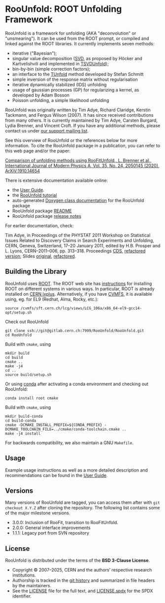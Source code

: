 RooUnfold: ROOT Unfolding Framework
===

RooUnfold is a framework for unfolding (AKA "deconvolution" or
"unsmearing").  It can be used from the ROOT prompt, or compiled and
linked against the ROOT libraries.  It currently implements seven
methods:

  - iterative ("Bayesian");
  - singular value decomposition ([SVD](https://arxiv.org/abs/hep-ph/9509307), as proposed by Höcker and Kartvelishvili and implemented in [TSVDUnfold](https://root.cern.ch/doc/master/classTSVDUnfold.html));
  - bin-by-bin (simple correction factors);
  - an interface to the [TUnfold](https://root.cern.ch/doc/master/classTUnfold.html) method developed by Stefan Schmitt
  - simple inversion of the response matrix without regularisation
  - iterative dynamically stabilized (IDS) unfolding
  - usage of gaussian processes (GP) for regularizing a kernel, as developed by Adam Bosson
  - Poisson unfolding, a simple likelihood unfolding

RooUnfold was originally written by Tim Adye, Richard Claridge,
Kerstin Tackmann, and Fergus Wilson (2007). It has since received
contributions from many others.  It is currently maintained by Tim
Adye, Carsten Burgard, Lydia Brenner, and Vincent Croft. If you have
any additional methods, please contact us under [our support mailing
list](mailto:roounfold-support@cern.ch).

See this overview of RooUnfold or the references below for more
information. To cite the RooUnfold package in a publication, you can
refer to this web page and/or the paper:

[Comparison of unfolding methods using RooFitUnfold., L. Brenner et al., International Journal of Modern Physics A, Vol. 35, No. 24, 2050145 (2020)](https://doi.org/10.1142/S0217751X20501456), [ArXiV:1910.14654](https://arxiv.org/abs/1910.14654)

There is extensive documentation available online:
  - the [User Guide](https://gitlab.cern.ch/RooUnfold/documentation/-/blob/master/RooUnfold_user_guide.pdf).
  - the [RooUnfold tutorial](http://statisticalmethods.web.cern.ch/StatisticalMethods/unfolding/RooUnfold_01-Methods/)
  - auto-generated [Doxygen class documentation](http://roounfold.web.cern.ch/hierarchy.html) for the RooUnfold package
  - RooUnfold package [README](README.md)
  - RooUnfold package [release notes](History.md)

For earlier documentation, check:

Tim Adye, in Proceedings of the PHYSTAT 2011 Workshop on
    Statistical Issues Related to Discovery Claims in Search
    Experiments and Unfolding, CERN, Geneva, Switzerland, 17–20
    January 2011, edited by H.B. Prosper and L. Lyons, CERN–2011–006,
    pp. 313–318. Proceedings [CDS](https://cdsweb.cern.ch/record/1306523), [refactored version](https://roounfold.web.cern.ch/phystat2011_adye.pdf); Slides [original](https://indico.cern.ch/event/107747/contributions/32673/), [refactored](https://roounfold.web.cern.ch/adye_tim.pdf).

Building the Library
---

RooUnfold uses [ROOT](https://root.cern.ch/). The ROOT web site has [instructions](https://root.cern/install/)
for installing ROOT on different systems in various ways.
In particular, ROOT is already installed on [CERN
lxplus](https://lxplusdoc.web.cern.ch/). Alternatively, if you have
[CVMFS](https://cernvm.cern.ch/fs/), it is available using, eg. for
EL9 (Redhat, Alma, Rocky, etc.):
```
source /cvmfs/sft.cern.ch/lcg/views/LCG_106a/x86_64-el9-gcc14-opt/setup.sh
```
Check out RooUnfold

    git clone ssh://git@gitlab.cern.ch:7999/RooUnfold/RooUnfold.git
    cd RooUnfold

Build with `cmake`, using

    mkdir build
    cd build
    cmake ..
    make -j4
    cd ..
    source build/setup.sh

Or using [conda](https://root.cern/install/#conda) after activating
a conda environment and checking out RooUnfold:
```
conda install root cmake
```

Build with `cmake`, using

    mkdir build-conda
    cd build-conda
    cmake -DCMAKE_INSTALL_PREFIX=${CONDA_PREFIX} -DCMAKE_TOOLCHAIN_FILE=../cmake/conda-toolchain.cmake ..
    make -j4 install

For backwards compatibility, we also maintain a GNU `Makefile`.

Usage
---

Example usage instructions as well as a more detailed description and
recommendations can be found in the [User Guide](https://gitlab.cern.ch/RooUnfold/documentation/-/blob/master/RooUnfold_user_guide.pdf).

Versions
---

Many versions of RooUnfold are tagged, you can access them after with
`git checkout X.Y.Z` after cloning the repository.  The following list
contains some of the major milestone versions.

  - 3.0.0: Inclusion of RooFit, transition to RooFitUnfold.
  - 2.0.0: General interface improvements
  - 1.1.1: Legacy port from SVN repository

License
---

RooUnfold is distributed under the terms of the **BSD 3-Clause License**.

- Copyright © 2007–2025, CERN and the authors’ respective research institutions.  
- Authorship is tracked in the [git history](https://gitlab.cern.ch/RooUnfold/RooUnfold/-/commits/master/) and summarized in file headers by the maintainers.  
- See the [LICENSE](LICENSE) file for the full text, and [LICENSE.spdx](LICENSE.spdx) for the SPDX identifier.

